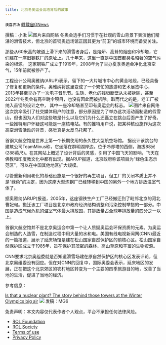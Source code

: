 ```yaml
---
title: 北京冬奥运会高塔背后的故事
---
```

`澳喜农场` [轉載自GNews](https://gnews.org/zh-hans/1994664/)

撰稿：小湫
![](https://assets.gnews.org/wp-content/uploads/2022/02/2A6C95BF-321F-4420-88AD-43CF1E82D21C.jpeg)图片来自网络
冬奥会选手们习惯于在壮观的雪山背景下表演他们精湛的滑雪技术，但北京的首钢奥运场馆正因其更为“前卫”的城市环境而备受关注。

那些从60米高的坡道上滑下来的滑雪者身后，是熔炉、高耸的烟囱和冷却塔，它们建在一座旧钢铁厂的原址上。几十年来，这里一直是中国首都臭名昭著的空气污染的根源。  这家钢铁厂成立于1919年，2008年为了举办夏季奥运会净化北京空气，15年前就被停产了。

工程设计公司奥雅纳(ARUP)表示，留下的一大片城市中心的黄金地段，已经具备了修复和更新的条件。奥雅纳将这里变成了一个繁忙的旅游和艺术展览中心，2013年甚至举办了一次电子音乐节。生锈、老化的残垣断壁从未被拆除，甚至2022年冬奥会有高空跳伞项目，也没有因此而被拆除。取而代之的是，老工厂被纳入首钢的设计之中， 其中一座冷却塔甚至印有奥运会的标志。
![](https://assets.gnews.org/wp-content/uploads/2022/02/9CE4EF43-19C7-4147-A8BC-835728EA5278.jpeg)图片来自网络
这次跳伞吸引了社交媒体用户的注意，部分原因是为了举办这次活动而制造的假雪山，但也因为人们对这些塔是什么以及它们为什么还矗立在跳台后面产生了好奇。一些推特用户怀疑这可能是一座核电站。有的推特用户说，把某种核设施作为这次高空滑雪活动的背景，感觉真是太反乌托邦了。

首钢大航空馆是世界上第一个长期使用的永久性大型航空场馆。 据设计该跳台的建筑公司TeamMinus称，它坐落在群明湖岸边，位于冷却塔的西侧，海拔88米(288英尺)。在其网站上概述了设计背后的灵感，引用了中国飞天的影响，飞天在佛教和印度教文化中都有出现。据ARUP报道，北京政府称该项目为“绿色生态示范区”，可以在中国其他地区扩大规模。

尽管重新利用老化的基础设施是一个很好的再生项目，但工厂的关闭本质上并不是“绿色”的决定，因为这座大型炼钢厂已经转移到中国的另外一个地方排放温室气体了。

据奥雅纳(ARUP)报道，2005年，这座钢铁生产工厂已经搬迁到了毗邻北京的河北曹妃甸。搬迁该工厂项目是北京市政府经济结构调整和污染控制举措的一部分。中国是造成气候危机的温室气体最大排放国，其排放量占全球年排放量的四分之一以上。

首钢大航空馆并不是北京奥运会中第一个让人质疑奥运会环保资质的元素。为奥运会制造的人造雪，在制造过程中用大量的水和电。美国有线电视新闻网(CNN)最近的一篇报道，展示了延庆场馆是建在松山国家自然保护区的前核心区。松山国家自然保护区成立于1985年，旨在保护其茂密的森林、高山草原和丰富的生物资源。

CNN要求北京奥组委就是否知道滑雪场建在原自然保护区的核心区发表评论，但北京奥组委没有回应。但在对CNN的回复中，国际奥委会表示，延庆地区的发展，正在把这个北京郊区的农村地区转变为一个主要的四季旅游目的地，改善了当地的生活，促进了当地的经济。

参考信息：

[Is that a nuclear plant? The story behind those towers at the Winter Olympics big air](https://www.9news.com.au/world/beijing-winter-olympics-story-behind-those-towers-nuclear-plant/c683eb71-72a8-4080-9a2b-680b507d4a44)
![](https://assets.gnews.org/wp-content/uploads/2022/02/澳喜图标2-1.jpg)
发稿：MG6



 

免责声明：本文内容仅代表作者个人观点，平台不承担任何法律风险。

- [ROL Foundation](https://rolfoundation.org/)
- [ROL Society](https://rolsociety.org/)
- [Terms of use](https://gnews.org/terms-of-use-3/)
- [Privacy Policy](https://gnews.org/privacy-policy/)

